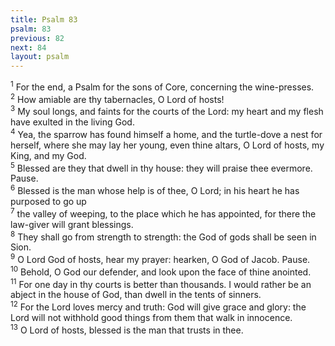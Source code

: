 ```yaml
---
title: Psalm 83
psalm: 83
previous: 82
next: 84
layout: psalm
---
```

<div class="psalm-verse"><sup class="verse-number">1</sup> For the end, a Psalm for the sons of Core, concerning the wine-presses. </div><div class="psalm-verse"><sup class="verse-number">2</sup> How amiable are thy tabernacles, O Lord of hosts! </div><div class="psalm-verse"><sup class="verse-number">3</sup> My soul longs, and faints for the courts of the Lord: my heart and my flesh have exulted in the living God. </div><div class="psalm-verse"><sup class="verse-number">4</sup> Yea, the sparrow has found himself a home, and the turtle-dove a nest for herself, where she may lay her young, even thine altars, O Lord of hosts, my King, and my God. </div><div class="psalm-verse"><sup class="verse-number">5</sup> Blessed are they that dwell in thy house: they will praise thee evermore. Pause. </div><div class="psalm-verse"><sup class="verse-number">6</sup> Blessed is the man whose help is of thee, O Lord; in his heart he has purposed to go up </div><div class="psalm-verse"><sup class="verse-number">7</sup> the valley of weeping, to the place which he has appointed, for there the law-giver will grant blessings. </div><div class="psalm-verse"><sup class="verse-number">8</sup> They shall go from strength to strength: the God of gods shall be seen in Sion. </div><div class="psalm-verse"><sup class="verse-number">9</sup> O Lord God of hosts, hear my prayer: hearken, O God of Jacob. Pause. </div><div class="psalm-verse"><sup class="verse-number">10</sup> Behold, O God our defender, and look upon the face of thine anointed. </div><div class="psalm-verse"><sup class="verse-number">11</sup> For one day in thy courts is better than thousands. I would rather be an abject in the house of God, than dwell in the tents of sinners. </div><div class="psalm-verse"><sup class="verse-number">12</sup> For the Lord loves mercy and truth: God will give grace and glory: the Lord will not withhold good things from them that walk in innocence. </div><div class="psalm-verse"><sup class="verse-number">13</sup> O Lord of hosts, blessed is the man that trusts in thee. </div>